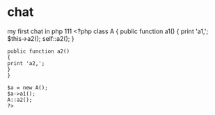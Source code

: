 # chat
my first chat in php 111    <?php
class A {
    public function a1()
    {
        print 'a1,';
        $this->a2();
    self::a2();
    }

    public function a2()
    {
    print 'a2,';
    }
    }

    $a = new A();
    $a->a1();
    A::a2();
    ?>
